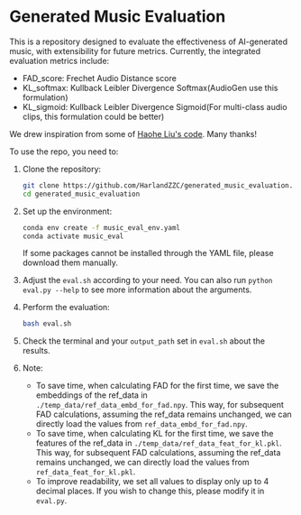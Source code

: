 # Generated Music Evaluation

This is a repository designed to evaluate the effectiveness of AI-generated music, with extensibility for future metrics. Currently, the integrated evaluation metrics include:

* FAD_score: Frechet Audio Distance score
* KL_softmax: Kullback Leibler Divergence Softmax(AudioGen use this formulation)
* KL_sigmoid: Kullback Leibler Divergence Sigmoid(For multi-class audio clips, this formulation could be better)

We drew inspiration from some of [Haohe Liu's code](https://github.com/haoheliu/audioldm_eval.git). Many thanks!

To use the repo, you need to:

1. Clone the repository:

   ```bash
   git clone https://github.com/HarlandZZC/generated_music_evaluation.git
   cd generated_music_evaluation
   ```

2. Set up the environment:

   ```bash
   conda env create -f music_eval_env.yaml
   conda activate music_eval
   ```

   If some packages cannot be installed through the YAML file, please download them manually.

3. Adjust the `eval.sh` according to your need. You can also run `python eval.py --help` to see more information about the arguments.

4. Perform the evaluation:

    ```bash
    bash eval.sh
    ```

5. Check the terminal and your `output_path` set in `eval.sh` about the results.

6. Note:

   * To save time, when calculating FAD for the first time, we save the embeddings of the ref_data in `./temp_data/ref_data_embd_for_fad.npy`. This way, for subsequent FAD calculations, assuming the ref_data remains unchanged, we can directly load the values from `ref_data_embd_for_fad.npy`.
   * To save time, when calculating KL for the first time, we save the features of the ref_data in `./temp_data/ref_data_feat_for_kl.pkl`. This way, for subsequent FAD calculations, assuming the ref_data remains unchanged, we can directly load the values from `ref_data_feat_for_kl.pkl`.
   * To improve readability, we set all values to display only up to 4 decimal places. If you wish to change this, please modify it in `eval.py`.
